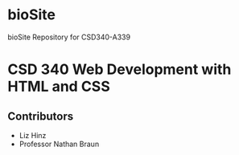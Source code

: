 # bioSite
bioSite Repository for CSD340-A339
  <h1>CSD 340 Web Development with HTML and CSS</h1>
  <h2>Contributors</h2>
    <ul>
      <li>Liz Hinz</li>
      <li>Professor Nathan Braun</li>
    </ul>
